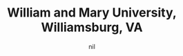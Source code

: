 ---
title: "William and Mary University, Williamsburg, VA"
project_id: 
date: nil
conference_id: ""
presenters:
   - peter_bandettini
summary: "William and Mary University, Williamsburg, VA"
file: /assets/presentations/
filename: 
layout: presentation
---